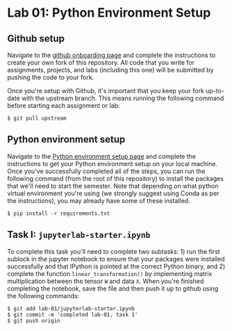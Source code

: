 # Lab 01: Python Environment Setup


## Github setup
Navigate to the [github onboarding page](https://github.com/chrislarson1/GU-ANLY-580-FALL-2021/blob/main/github-setup.md) and complete the instructions to create your own fork of this repository. All code that you write for assignments, projects, and labs (including this one) will be submitted by pushing the code to your fork.

Once you're setup with Github, it's important that you keep your fork up-to-date with the upstream branch. This means running the following command before starting each assignment or lab:

    $ git pull upstream

## Python environment setup
Navigate to the [Python environment setup page](https://github.com/chrislarson1/GU-ANLY-580-FALL-2021/blob/main/computing-setup.md) and complete the instructions to get your Python environment setup on your local machine. Once you've successfully completed all of the steps, you can run the following command (from the root of this repository) to install the packages that we'll need to start the semester. Note that depending on what python virtual environment you're using (we strongly suggest using Conda as per the instructions), you may already have some of these installed.

    $ pip install -r requirements.txt

## Task I: `jupyterlab-starter.ipynb`
To complete this task you'll need to complete two subtasks: 1) run the first sublock in the jupyter notebook to ensure that your packages were installed successfully and that IPython is pointed at the correct Python binary, and 2) complete the function `linear_transformation()` by implementing matrix multiplication between the tensor `W` and data `X`. When you're finished completing the notebook, save the file and then push it up to github using the following commands:

    $ git add lab-01/jupyterlab-starter.ipynb
    $ git commit -m 'completed lab-01, task 1'
    $ git push origin
